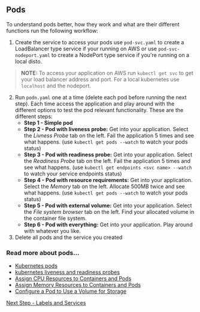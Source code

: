 ## Pods
To understand pods better, how they work and what are their different functions run the following workflow:
1. Create the service to access your pods use `pod-svc.yaml` to create a LoadBalancer type service if your running on AWS or use `pod-svc-nodeport.yaml` to create a NodePort type service if you're running on a local disto.
> **NOTE:** To access your application on AWS run `kubectl get svc` to get your load balancer address and port. For a local kubernetes use `localhost` and the nodeport. 
2. Run `podn.yaml` one at a time (delete each pod before running the next step). Each time access the application and play around with the different options to test the pod relevant functionality.
These are the different steps:
   * **Step 1 - Simple pod**
   * **Step 2 - Pod with liveness probe:** Get into your application. Select the *Livness Probe* tab on the left. Fail the application 5 times and see what happens. (use `kubectl get pods --watch` to watch your pods status)
   * **Step 3 - Pod with readiness probe:** Get into your application. Select the *Readiness Probe* tab on the left. Fail the application 5 times and see what happens. (use `kubectl get endpoints <svc name> --watch` to watch your service endpoints status)
   * **Step 4 - Pod with resource requirements:** Get into your application. Select the *Memory* tab on the left. Allocate 500MB twice and see what happens. (use `kubectl get pods --watch` to watch your pods status)
   * **Step 5 - Pod with external volume:** Get into your application. Select the *File system browser* tab on the left. Find your allocated volume in the container file system. 
   * **Step 6 - Pod with everything:** Get into your application. Play around with whatever you like.
3. Delete all pods and the service you created

### Read more about pods...
- [Kubernetes pods](https://kubernetes.io/docs/concepts/workloads/pods/)
- [kubernetes liveness and readiness probes](https://kubernetes.io/docs/tasks/configure-pod-container/configure-liveness-readiness-startup-probes/)
- [Assign CPU Resources to Containers and Pods](https://kubernetes.io/docs/tasks/configure-pod-container/assign-cpu-resource/)
- [Assign Memory Resources to Containers and Pods](https://kubernetes.io/docs/tasks/configure-pod-container/assign-memory-resource/)
- [Configure a Pod to Use a Volume for Storage](https://kubernetes.io/docs/tasks/configure-pod-container/configure-volume-storage/)

[Next Step - Labels and Services](../labels-and-services/)
